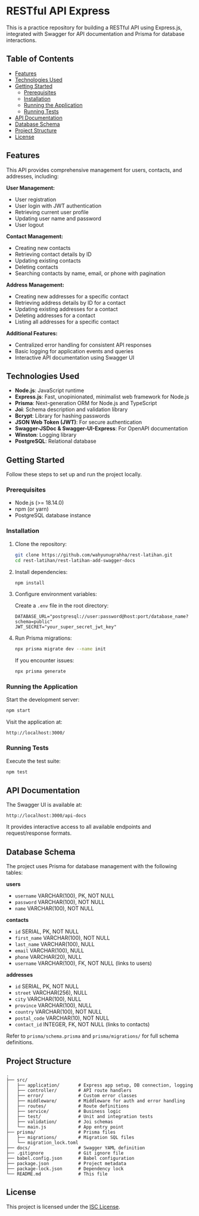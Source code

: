 # RESTful API Express

This is a practice repository for building a RESTful API using Express.js, integrated with Swagger for API documentation and Prisma for database interactions.

## Table of Contents

- [Features](#features)
- [Technologies Used](#technologies-used)
- [Getting Started](#getting-started)
  - [Prerequisites](#prerequisites)
  - [Installation](#installation)
  - [Running the Application](#running-the-application)
  - [Running Tests](#running-tests)
- [API Documentation](#api-documentation)
- [Database Schema](#database-schema)
- [Project Structure](#project-structure)
- [License](#license)

## Features

This API provides comprehensive management for users, contacts, and addresses, including:

**User Management:**

- User registration
- User login with JWT authentication
- Retrieving current user profile
- Updating user name and password
- User logout

**Contact Management:**

- Creating new contacts
- Retrieving contact details by ID
- Updating existing contacts
- Deleting contacts
- Searching contacts by name, email, or phone with pagination

**Address Management:**

- Creating new addresses for a specific contact
- Retrieving address details by ID for a contact
- Updating existing addresses for a contact
- Deleting addresses for a contact
- Listing all addresses for a specific contact

**Additional Features:**

- Centralized error handling for consistent API responses
- Basic logging for application events and queries
- Interactive API documentation using Swagger UI

## Technologies Used

- **Node.js**: JavaScript runtime
- **Express.js**: Fast, unopinionated, minimalist web framework for Node.js
- **Prisma**: Next-generation ORM for Node.js and TypeScript
- **Joi**: Schema description and validation library
- **Bcrypt**: Library for hashing passwords
- **JSON Web Token (JWT)**: For secure authentication
- **Swagger-JSDoc & Swagger-UI-Express**: For OpenAPI documentation
- **Winston**: Logging library
- **PostgreSQL**: Relational database

## Getting Started

Follow these steps to set up and run the project locally.

### Prerequisites

- Node.js (>= 18.14.0)
- npm (or yarn)
- PostgreSQL database instance

### Installation

1. Clone the repository:

   ```bash
   git clone https://github.com/wahyunugrahha/rest-latihan.git
   cd rest-latihan/rest-latihan-add-swagger-docs
   ```

2. Install dependencies:

   ```bash
   npm install
   ```

3. Configure environment variables:

   Create a `.env` file in the root directory:

   ```env
   DATABASE_URL="postgresql://user:password@host:port/database_name?schema=public"
   JWT_SECRET="your_super_secret_jwt_key"
   ```

4. Run Prisma migrations:

   ```bash
   npx prisma migrate dev --name init
   ```

   If you encounter issues:

   ```bash
   npx prisma generate
   ```

### Running the Application

Start the development server:

```bash
npm start
```

Visit the application at:

```
http://localhost:3000/
```

### Running Tests

Execute the test suite:

```bash
npm test
```

## API Documentation

The Swagger UI is available at:

```
http://localhost:3000/api-docs
```

It provides interactive access to all available endpoints and request/response formats.

## Database Schema

The project uses Prisma for database management with the following tables:

**users**

- `username` VARCHAR(100), PK, NOT NULL
- `password` VARCHAR(100), NOT NULL
- `name` VARCHAR(100), NOT NULL

**contacts**

- `id` SERIAL, PK, NOT NULL
- `first_name` VARCHAR(100), NOT NULL
- `last_name` VARCHAR(100), NULL
- `email` VARCHAR(100), NULL
- `phone` VARCHAR(20), NULL
- `username` VARCHAR(100), FK, NOT NULL (links to users)

**addresses**

- `id` SERIAL, PK, NOT NULL
- `street` VARCHAR(256), NULL
- `city` VARCHAR(100), NULL
- `province` VARCHAR(100), NULL
- `country` VARCHAR(100), NOT NULL
- `postal_code` VARCHAR(10), NOT NULL
- `contact_id` INTEGER, FK, NOT NULL (links to contacts)

Refer to `prisma/schema.prisma` and `prisma/migrations/` for full schema definitions.

## Project Structure

```
.
├── src/
│   ├── application/       # Express app setup, DB connection, logging
│   ├── controller/        # API route handlers
│   ├── error/             # Custom error classes
│   ├── middleware/        # Middleware for auth and error handling
│   ├── routes/            # Route definitions
│   ├── service/           # Business logic
│   ├── test/              # Unit and integration tests
│   ├── validation/        # Joi schemas
│   └── main.js            # App entry point
├── prisma/                # Prisma files
│   ├── migrations/        # Migration SQL files
│   └── migration_lock.toml
├── docs/                  # Swagger YAML definition
├── .gitignore             # Git ignore file
├── babel.config.json      # Babel configuration
├── package.json           # Project metadata
├── package-lock.json      # Dependency lock
└── README.md              # This file
```

## License

This project is licensed under the [ISC License](https://opensource.org/licenses/ISC).

